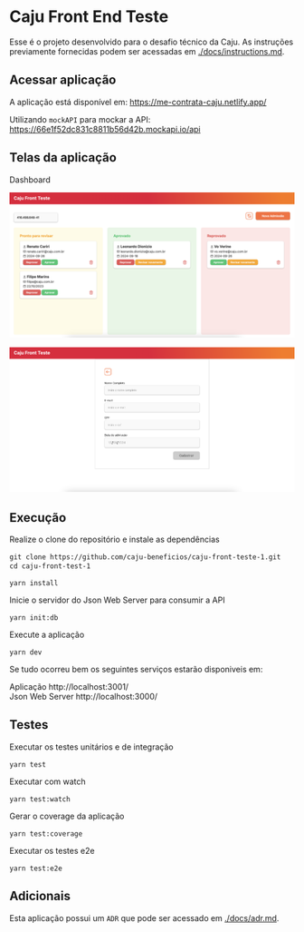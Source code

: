 # Caju Front End Teste

Esse é o projeto desenvolvido para o desafio técnico da Caju.
As instruções previamente fornecidas podem ser acessadas em [./docs/instructions.md](./docs/instructions.md).

## Acessar aplicação

A aplicação está disponível em: https://me-contrata-caju.netlify.app/

Utilizando `mockAPI` para mockar a API: https://66e1f52dc831c8811b56d42b.mockapi.io/api

## Telas da aplicação

Dashboard

![Print do dashboard](./docs/assets/dashboard.png)

![Print do cadastro](./docs/assets/new-registration.png)

## Execução

Realize o clone do repositório e instale as dependências

```shell
git clone https://github.com/caju-beneficios/caju-front-teste-1.git
cd caju-front-test-1
```

```shell
yarn install
```

Inicie o servidor do Json Web Server para consumir a API

```shell
yarn init:db
```

Execute a aplicação

```shell
yarn dev
```

Se tudo ocorreu bem os seguintes serviços estarão disponiveis em:
<br/>

Aplicação http://localhost:3001/
<br/>
Json Web Server http://localhost:3000/

## Testes

Executar os testes unitários e de integração

```shell
yarn test
```

Executar com watch

```shell
yarn test:watch
```

Gerar o coverage da aplicação

```shell
yarn test:coverage
```

Executar os testes e2e

```shell
yarn test:e2e
```

## Adicionais

Esta aplicação possui um `ADR` que pode ser acessado em [./docs/adr.md](./docs/adr.md).
